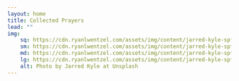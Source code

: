 ```yaml
---
layout: home
title: Collected Prayers
lead: ""
img:
    sq: https://cdn.ryanlwentzel.com/assets/img/content/jarred-kyle-spfzDuwHlgA-unsplash-sq.webp
    sm: https://cdn.ryanlwentzel.com/assets/img/content/jarred-kyle-spfzDuwHlgA-unsplash-sm.webp
    md: https://cdn.ryanlwentzel.com/assets/img/content/jarred-kyle-spfzDuwHlgA-unsplash-sm.webp
    lg: https://cdn.ryanlwentzel.com/assets/img/content/jarred-kyle-spfzDuwHlgA-unsplash-lg.webp
    alt: Photo by Jarred Kyle at Unsplash
---
```


